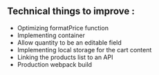## Technical things to improve :
- Optimizing formatPrice function
- Implementing container
- Allow quantity to be an editable field
- Implementing local storage for the cart content
- Linking the products list to an API
- Production webpack build
